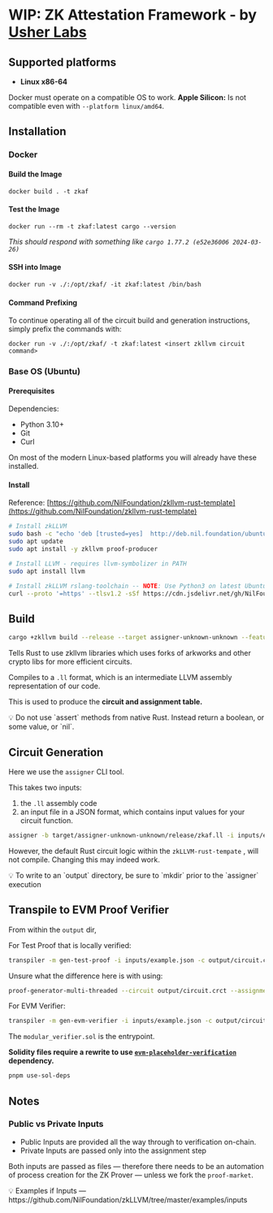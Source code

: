 # WIP: ZK Attestation Framework - by [Usher Labs](https://www.usher.so)

## Supported platforms

- **Linux x86-64**

Docker must operate on a compatible OS to work.
**Apple Silicon:** Is not compatible even with `--platform linux/amd64`.

## Installation

### Docker

#### Build the Image

```shell
docker build . -t zkaf
```

#### Test the Image

```shell
docker run --rm -t zkaf:latest cargo --version
```

*This should respond with something like `cargo 1.77.2 (e52e36006 2024-03-26)`*

#### SSH into Image

```shell
docker run -v ./:/opt/zkaf/ -it zkaf:latest /bin/bash
```

#### Command Prefixing

To continue operating all of the circuit build and generation instructions, simply prefix the commands with: 

```shell
docker run -v ./:/opt/zkaf/ -t zkaf:latest <insert zkllvm circuit command>
```

### Base OS (Ubuntu)

#### Prerequisites

Dependencies:

- Python 3.10+
- Git
- Curl

On most of the modern Linux-based platforms you will already have these installed.

#### Install

Reference: [https://github.com/NilFoundation/zkllvm-rust-template](https://github.com/NilFoundation/zkllvm-rust-template)

```bash
# Install zkLLVM
sudo bash -c "echo 'deb [trusted=yes]  http://deb.nil.foundation/ubuntu/ all main' >>/etc/apt/sources.list"
sudo apt update
sudo apt install -y zkllvm proof-producer

# Install LLVM - requires llvm-symbolizer in PATH
sudo apt install llvm

# Install zkLLVM rslang-toolchain -- NOTE: Use Python3 on latest Ubuntu versions.
curl --proto '=https' --tlsv1.2 -sSf https://cdn.jsdelivr.net/gh/NilFoundation/zkllvm@master/rslang-installer.py | python3 - --channel nightly
```

## Build

```bash
cargo +zkllvm build --release --target assigner-unknown-unknown --features=zkllvm
```

Tells Rust to use zkllvm libraries which uses forks of arkworks and other crypto libs for more efficient circuits.

Compiles to a `.ll` format, which is an intermediate LLVM assembly representation of our code.

This is used to produce the **circuit and assignment table.**

<aside>
💡 Do not use `assert` methods from native Rust. 
Instead return a boolean, or some value, or `nil`.
</aside>

## Circuit Generation

Here we use the `assigner` CLI tool.

This takes two inputs:

1. the `.ll` assembly code
2. an input file in a JSON format, which contains input values for your circuit function.

```bash
assigner -b target/assigner-unknown-unknown/release/zkaf.ll -i inputs/example.json -t output/assignment.tbl -c output/circuit.crct -e pallas
```

However, the default Rust circuit logic within the `zkLLVM-rust-tempate` , will not compile. Changing this may indeed work.

<aside>
💡 To write to an `output` directory, be sure to `mkdir` prior to the `assigner` execution
</aside>

## Transpile to EVM Proof Verifier

From within the `output` dir,

For Test Proof that is locally verified:

```bash
transpiler -m gen-test-proof -i inputs/example.json -c output/circuit.crct -t output/assignment.tbl -e pallas -o ./output/proof
```

Unsure what the difference here is with using:

```bash
proof-generator-multi-threaded --circuit output/circuit.crct --assignment output/assignment.tbl --proof output/proof-2/proof.bin
```

For EVM Verifier:

```bash
transpiler -m gen-evm-verifier -i inputs/example.json -c output/circuit.crct -t output/assignment.tbl -e pallas -o ./output/verifier
```

The `modular_verifier.sol` is the entrypoint.

**Solidity files require a rewrite to use [`evm-placeholder-verification`](https://github.com/NilFoundation/evm-placeholder-verification) dependency.**

```bash
pnpm use-sol-deps
```

## Notes

### Public vs Private Inputs

- Public Inputs are provided all the way through to verification on-chain.
- Private Inputs are passed only into the assignment step

Both inputs are passed as files — therefore there needs to be an automation of process creation for the ZK Prover — unless we fork the `proof-market`.

<aside>
💡 Examples if Inputs — https://github.com/NilFoundation/zkLLVM/tree/master/examples/inputs
</aside>